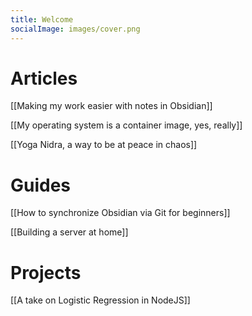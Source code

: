 ```yaml
---
title: Welcome
socialImage: images/cover.png
---
```

# Articles
[[Making my work easier with notes in Obsidian]]

[[My operating system is a container image, yes, really]]

[[Yoga Nidra, a way to be at peace in chaos]]

# Guides
[[How to synchronize Obsidian via Git for beginners]]

[[Building a server at home]]

# Projects
[[A take on Logistic Regression in NodeJS]]

